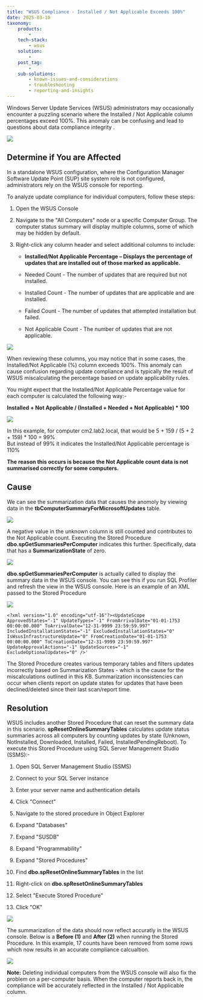 ```yaml
---
title: "WSUS Compliance - Installed / Not Applicable Exceeds 100%"
date: 2025-03-10
taxonomy:
    products:
        - 
    tech-stack:
        - wsus
    solution:
        - 
    post_tag:
        - 
    sub-solutions:
        - known-issues-and-considerations
        - troubleshooting
        - reporting-and-insights
---
```


Windows Server Update Services (WSUS) administrators may occasionally encounter a puzzling scenario where the Installed / Not Applicable column percentages exceed 100%. This anomaly can be confusing and lead to questions about data compliance integrity .

![](/_images/wsus_01.png)

## Determine if You are Affected

In a standalone WSUS configuration, where the Configuration Manager Software Update Point (SUP) site system role is not configured, administrators rely on the WSUS console for reporting.

To analyze update compliance for individual computers, follow these steps:

1. Open the WSUS Console

3. Navigate to the "All Computers" node or a specific Computer Group. The computer status summary will display multiple columns, some of which may be hidden by default.

5. Right-click any column header and select additional columns to include:
    - **Installed/Not Applicable Percentage – Displays the percentage of updates that are installed out of those marked as applicable.**
    
    - Needed Count - The number of updates that are required but not installed.
    
    - Installed Count - The number of updates that are applicable and are installed.
    
    - Failed Count - The number of updates that attempted installation but failed.
    
    - Not Applicable Count - The number of updates that are not applicable.

![](/_images/wsus_02.png)

When reviewing these columns, you may notice that in some cases, the Installed/Not Applicable (%) column exceeds 100%. This anomaly can cause confusion regarding update compliance and is typically the result of WSUS miscalculating the percentage based on update applicability rules.

You might expect that the Installed/Not Applicable Percentage value for each computer is calculated the following way:-

**Installed + Not Applicable / (Installed + Needed + Not Applicable) \* 100**

![](/_images/wsus_03.png)

In this example, for computer cm2.lab2.local, that would be 5 + 159 / (5 + 2 + 159) \* 100 = 99%  
But instead of 99% it indicates the Installed/Not Applicable percentage is 110%

**The reason this occurs is because the Not Applicable count data is not summarised correctly for some computers.**

## Cause

We can see the summarization data that causes the anomoly by viewing data in the **tbComputerSummaryForMicrosoftUpdates** table.

![](/_images/wsus_04.png)

A negative value in the unknown column is still counted and contributes to the Not Applicable count. Executing the Stored Procedure **dbo.spGetSummariesPerComputer** indicates this further. Specifically, data that has a **SummarizationState** of zero.

![](/_images/wsus_05.png)

**dbo.spGetSummariesPerComputer** is actually called to display the summary data in the WSUS console. You can see this if you run SQL Profiler and refresh the view in the WSUS console. Here is an example of an XML passed to the Stored Procedure

![](/_images/wsus_08.png)

```
<?xml version="1.0" encoding="utf-16"?><UpdateScope ApprovedStates="-1" UpdateTypes="-1" FromArrivalDate="01-01-1753 00:00:00.000" ToArrivalDate="12-31-9999 23:59:59.997" IncludedInstallationStates="-1" ExcludedInstallationStates="0" IsWsusInfrastructureUpdate="0" FromCreationDate="01-01-1753 00:00:00.000" ToCreationDate="12-31-9999 23:59:59.997" UpdateApprovalActions="-1" UpdateSources="-1" ExcludeOptionalUpdates="0" />'
```

The Stored Procedure creates various temporary tables and filters updates incorrectly based on Summarization States - which is the cause for the miscalculations outlined in this KB. Summarization inconsistencies can occur when clients report on update states for updates that have been declined/deleted since their last scan/report time.

## Resolution

WSUS includes another Stored Procedure that can reset the summary data in this scenario. **spResetOnlineSummaryTables** calculates update status summaries across all computers by counting updates by state (Unknown, NotInstalled, Downloaded, Installed, Failed, InstalledPendingReboot). To execute this Stored Procedure using SQL Server Management Studio (SSMS):-

1. Open SQL Server Management Studio (SSMS)

3. Connect to your SQL Server instance

5. Enter your server name and authentication details

7. Click "Connect"

9. Navigate to the stored procedure in Object Explorer

11. Expand "Databases"

13. Expand "SUSDB"

15. Expand "Programmability"

17. Expand "Stored Procedures"

19. Find **dbo.spResetOnlineSummaryTables** in the list

21. Right-click on **dbo.spResetOnlineSummaryTables**

23. Select "Execute Stored Procedure"

25. Click "OK"

![](/_images/wsus_07.png)

The summarization of the data should now reflect accuratly in the WSUS console. Below is a **Before (1)** and **After (2)** when running the Stored Procedure. In this example, 17 counts have been removed from some rows which now results in an accurate compliance calcualtion.

![](/_images/wsus_06.png)

**Note:** Deleting individual computers from the WSUS console will also fix the problem on a per-computer basis. When the computer reports back in, the compliance will be accurately reflected in the Installed / Not Applicable column.